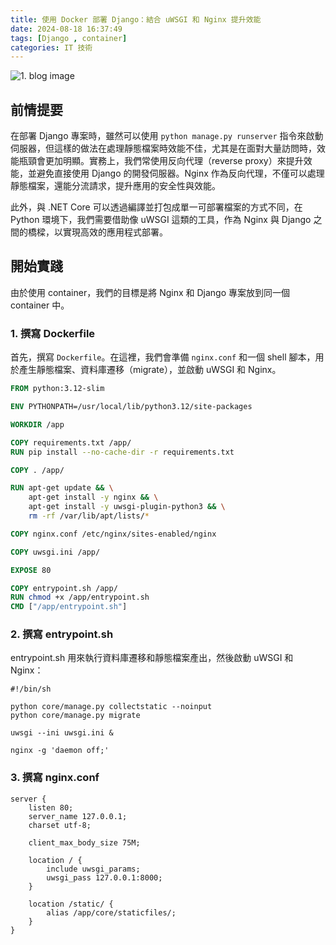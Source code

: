 ```yaml
---
title: 使用 Docker 部署 Django：結合 uWSGI 和 Nginx 提升效能
date: 2024-08-18 16:37:49
tags: [Django , container]
categories: IT 技術
---
```


![1. blog image](https://i.imgur.com/fufoJmK.png)

<!--more-->

## 前情提要

在部署 Django 專案時，雖然可以使用 `python manage.py runserver` 指令來啟動伺服器，但這樣的做法在處理靜態檔案時效能不佳，尤其是在面對大量訪問時，效能瓶頸會更加明顯。實務上，我們常使用反向代理（reverse proxy）來提升效能，並避免直接使用 Django 的開發伺服器。Nginx 作為反向代理，不僅可以處理靜態檔案，還能分流請求，提升應用的安全性與效能。

此外，與 .NET Core 可以透過編譯並打包成單一可部署檔案的方式不同，在 Python 環境下，我們需要借助像 uWSGI 這類的工具，作為 Nginx 與 Django 之間的橋樑，以實現高效的應用程式部署。


## 開始實踐

由於使用 container，我們的目標是將 Nginx 和 Django 專案放到同一個 container 中。

### 1. 撰寫 Dockerfile

首先，撰寫 `Dockerfile`。在這裡，我們會準備 `nginx.conf` 和一個 shell 腳本，用於產生靜態檔案、資料庫遷移（migrate），並啟動 uWSGI 和 Nginx。

```dockerfile
FROM python:3.12-slim

ENV PYTHONPATH=/usr/local/lib/python3.12/site-packages

WORKDIR /app

COPY requirements.txt /app/
RUN pip install --no-cache-dir -r requirements.txt

COPY . /app/

RUN apt-get update && \
    apt-get install -y nginx && \
    apt-get install -y uwsgi-plugin-python3 && \
    rm -rf /var/lib/apt/lists/*

COPY nginx.conf /etc/nginx/sites-enabled/nginx

COPY uwsgi.ini /app/

EXPOSE 80

COPY entrypoint.sh /app/
RUN chmod +x /app/entrypoint.sh
CMD ["/app/entrypoint.sh"]
```

### 2. 撰寫 entrypoint.sh

entrypoint.sh 用來執行資料庫遷移和靜態檔案產出，然後啟動 uWSGI 和 Nginx：

```shell
#!/bin/sh

python core/manage.py collectstatic --noinput
python core/manage.py migrate

uwsgi --ini uwsgi.ini &

nginx -g 'daemon off;'
```

### 3. 撰寫 nginx.conf

```text
server {
    listen 80;
    server_name 127.0.0.1;
    charset utf-8;

    client_max_body_size 75M;  

    location / {
        include uwsgi_params;
        uwsgi_pass 127.0.0.1:8000;
    }

    location /static/ {
        alias /app/core/staticfiles/;
    }
}
```

